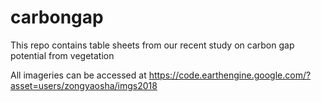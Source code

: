 # carbongap
This repo contains table sheets from our recent study on carbon gap potential from vegetation

All imageries can be accessed at
https://code.earthengine.google.com/?asset=users/zongyaosha/imgs2018

